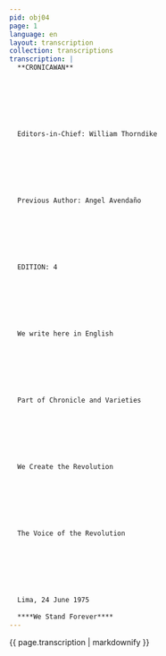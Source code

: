 ```yaml
---
pid: obj04
page: 1
language: en
layout: transcription
collection: transcriptions
transcription: |
  **CRONICAWAN**
  
  
  
  
  
  
  
  Editors-in-Chief: William Thorndike
  
  
  
  
  
  
  
  Previous Author: Angel Avendaño
  
  
  
  
  
  
  
  EDITION: 4
  
  
  
  
  
  
  
  We write here in English
  
  
  
  
  
  
  
  Part of Chronicle and Varieties
  
  
  
  
  
  
  
  We Create the Revolution
  
  
  
  
  
  
  
  The Voice of the Revolution
  
  
  
  
  
  
  
  Lima, 24 June 1975
  
  ****We Stand Forever****
---
```


{{ page.transcription | markdownify }}
